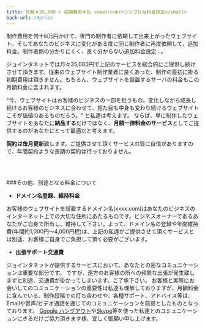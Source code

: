 ```yaml
---
title: 月額￥35,000 + 初期費用￥0。<small><br>シンプルな料金設定</small>
back-url: /#price
---
```


制作費用を何十iii万円かけて、専門の制作者に依頼して出来上がったウェブサイト。そしてあなたのビジネスに変化がある度に同じ制作者に再度依頼して、追加料金。制作者側の分かりにくく、良く分からない追加料金設定…。

ジョインタネットでは月々35,000円で上記のサービスを総合的にご提供し続けさせて頂きます。従来のウェブサイト制作業者に良くあった、制作の最初に掛る初期費用は頂きません。もちろん、ウェブサイトを設置するサーバの料金もこの月額料金に含まれます。

"今、ウェブサイトはお客様のビジネスの一部を担うもの。変化しながら成長し続けるお客様のビジネスに合わせて、見た目も中身も変わり続けるウェブサイトこそが価値のあるものだろう。" と私達は考えます。
ならば、単に制作したウェブサイトをあなたに**納品する**だけではなく、**月額一律料金のサービス**としてご提供するのがあなたにとって最適だと考えます。

**契約は毎月更新**致します。ご提供させて頂くサービスの質に自信がありますので、年間契約ような長期の契約は行っておりません。

<br/><br/>

###その他、別途となる料金について

- **ドメイン名登録、維持料金**

お客様のウェブサイトを設置するドメイン名(xxxx.com)はあなたのビジネスのインターネット上での大切な住所にあたるものです。ビジネスオーナーであるあなたがご自身で所有し、維持して下さい。よって、ドメイン名の登録や年間維持費(年間約1,000円〜4,000円程)は、上記の私達がご提供させて頂くサービスとは別途、お客様ご自身でご負担して頂く必要がございます。

- **出張サポート交通費**

ジョインタネットが提供するサービスにおいて、あなたとの密なコミュニケーションは重要な部分です。
ですが、遠方のお客様の所への頻繁な出張が発生致しますと別途、交通費が掛かってしまいます。ご了承下さい。
お客様と実際にお会いしてのコミュニケーションの重要性は私達も理解しておりますが、月額料金に含んでいる、制作段階での打ち合わせや、各種サポート、アドバイス等は、Emailや音声/ビデオ通話を通じてのコミュニケーションを前提としたものとなっております。
[Google ハングアウト](http://www.google.com/+/learnmore/hangouts/?hl=ja)や[Skype](http://www.skype.com/ja/)等を使った私達とのコミュニケーションにきるだけご協力頂きます様、宜しく御願い申し上げます。
